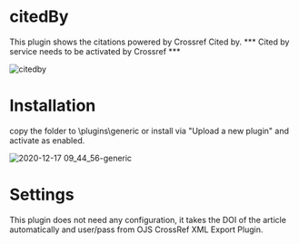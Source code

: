 # citedBy
This plugin shows the citations powered by Crossref Cited by.
*** Cited by service needs to be activated by Crossref ***

![citedby](https://user-images.githubusercontent.com/23083888/102489512-5274a380-404c-11eb-9c40-50f8965981c8.png)

# Installation
copy the folder to \plugins\generic or install via "Upload a new plugin" and activate as enabled.

![2020-12-17 09_44_56-generic](https://user-images.githubusercontent.com/23083888/102489664-8d76d700-404c-11eb-93ce-2e0721f5ea3e.png)
# Settings
This plugin does not need any configuration, it takes the DOI of the article automatically and user/pass from OJS CrossRef XML Export Plugin.


